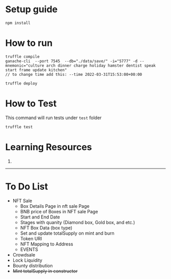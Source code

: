 # Setup guide
    npm install

# How to run

    truffle compile
    ganache-cli  --port 7545  --db="./data/save/" -i="5777" -d --mnemonic="culture arch dinner charge holiday hamster dentist speak start frame update kitchen"
    // to change time add this: --time 2022-03-31T15:53:00+00:00

    truffle deploy


# How to Test
This command will run tests under `test` folder 

    truffle test

# Learning Resources
1. 
---

# To Do List
* NFT Sale
  * Box Details Page in nft sale Page
  * BNB price of Boxes in NFT sale Page
  * Start and End Date
  * Stages with quanity (Diamond box, Gold box, and etc.)
  * NFT Box Data (box type)
  * Set and update totalSupply on mint and burn
  * Token URI
  * NFT Mapping to Address
  * EVENTS
* Crowdsale
* Lock Liquidity
* Bounty distribution
* ~~Mint totalSupply in constructor~~